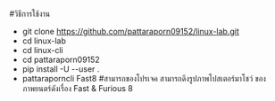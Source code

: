 #วิธีการใช้งาน
- git clone https://github.com/pattaraporn09152/linux-lab.git
- cd linux-lab
- cd linux-cli
- cd pattaraporn09152
- pip install -U --user .
- pattaraporncli Fast8
#สามารถของโปรเจค
สามารถดึงรูปภาพโปสเตอร์มาโชว์ ของภาพยนตร์ดังเรื่อง Fast & Furious 8 
